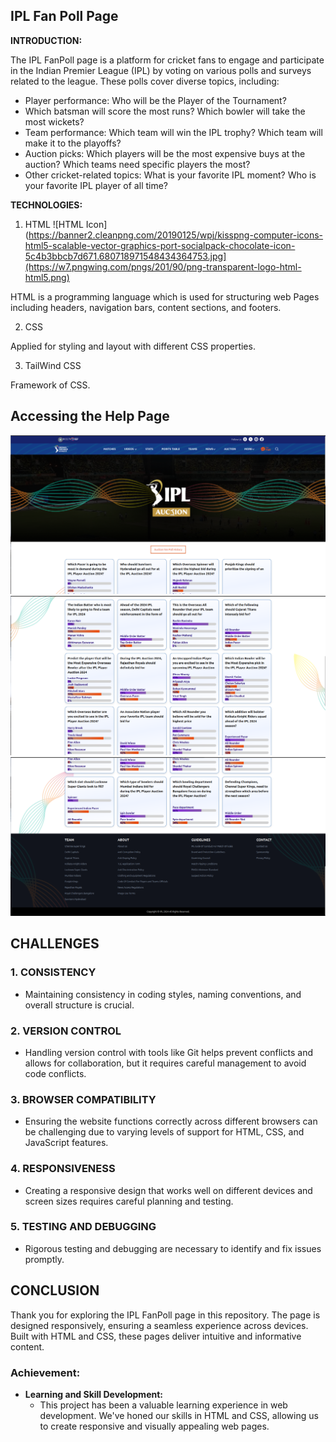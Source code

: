 ## IPL Fan Poll Page

**INTRODUCTION:**

The IPL FanPoll page is a platform for cricket fans to engage and participate in the Indian Premier League (IPL) by voting on various polls and surveys related to the league. These polls cover diverse topics, including:

- Player performance: Who will be the Player of the Tournament?
- Which batsman will score the most runs? Which bowler will take the most wickets?
- Team performance: Which team will win the IPL trophy? Which team will make it to the playoffs?
- Auction picks: Which players will be the most expensive buys at the auction? Which teams need specific players the most?
- Other cricket-related topics: What is your favorite IPL moment? Who is your favorite IPL player of all time?

**TECHNOLOGIES:**

1. HTML
![HTML Icon](https://banner2.cleanpng.com/20190125/wpj/kisspng-computer-icons-html5-scalable-vector-graphics-port-socialpack-chocolate-icon-5c4b3bbcb7d671.680718971548434364753.jpg](https://w7.pngwing.com/pngs/201/90/png-transparent-logo-html-html5.png)


HTML is a programming language which is used for structuring web Pages including headers, navigation bars, content sections, and footers.

2. CSS

Applied for styling and layout with different CSS properties.

3. TailWind CSS

Framework of CSS.

## Accessing the Help Page

![FanPoll Page 1](./1.png)
![FanPoll](./2.png)
![FanPoll](./3.png)

## CHALLENGES

### 1. CONSISTENCY

- Maintaining consistency in coding styles, naming conventions, and overall structure is crucial.

### 2. VERSION CONTROL

- Handling version control with tools like Git helps prevent conflicts and allows for collaboration, but it requires careful management to avoid code conflicts.

### 3. BROWSER COMPATIBILITY

- Ensuring the website functions correctly across different browsers can be challenging due to varying levels of support for HTML, CSS, and JavaScript features.

### 4. RESPONSIVENESS

- Creating a responsive design that works well on different devices and screen sizes requires careful planning and testing.

### 5. TESTING AND DEBUGGING

- Rigorous testing and debugging are necessary to identify and fix issues promptly.

## CONCLUSION

Thank you for exploring the IPL FanPoll page in this repository. The page is designed responsively, ensuring a seamless experience across devices. Built with HTML and CSS, these pages deliver intuitive and informative content.

### Achievement:

- **Learning and Skill Development:**
  - This project has been a valuable learning experience in web development. We've honed our skills in HTML and CSS, allowing us to create responsive and visually appealing web pages.
